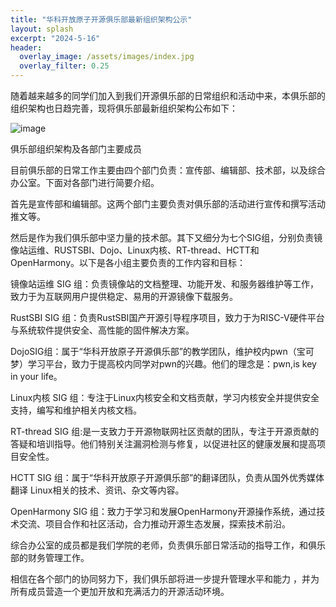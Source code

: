 ```yaml
---
title: "华科开放原子开源俱乐部最新组织架构公示"
layout: splash
excerpt: "2024-5-16"
header:
  overlay_image: /assets/images/index.jpg
  overlay_filter: 0.25
---
```

随着越来越多的同学们加入到我们开源俱乐部的日常组织和活动中来，本俱乐部的组织架构也日趋完善，现将俱乐部最新组织架构公布如下：

![image](https://github.com/gitveg/OpenAtomClub/assets/images/OpenAtomClub_Orgnization_structure.jpg)

</center>俱乐部组织架构及各部门主要成员

目前俱乐部的日常工作主要由四个部门负责：宣传部、编辑部、技术部，以及综合办公室。下面对各部门进行简要介绍。

首先是宣传部和编辑部。这两个部门主要负责对俱乐部的活动进行宣传和撰写活动推文等。

然后是作为我们俱乐部中坚力量的技术部。其下又细分为七个SIG组，分别负责镜像站运维、RUSTSBI、Dojo、Linux内核、RT-thread、HCTT和OpenHarmony。以下是各小组主要负责的工作内容和目标：

镜像站运维 SIG 组：负责镜像站的文档整理、功能开发、和服务器维护等工作，致力于为互联网用户提供稳定、易用的开源镜像下载服务。

RustSBI SIG 组：负责RustSBI国产开源引导程序项目，致力于为RISC-V硬件平台与系统软件提供安全、高性能的固件解决方案。

DojoSIG组：属于“华科开放原子开源俱乐部”的教学团队，维护校内pwn（宝可梦）学习平台，致力于提高校内同学对pwn的兴趣。他们的理念是：pwn,is key in your life。

Linux内核 SIG 组：专注于Linux内核安全和文档贡献，学习内核安全并提供安全支持，编写和维护相关内核文档。

RT-thread SIG 组:是一支致力于开源物联网社区贡献的团队，专注于开源贡献的答疑和培训指导。他们特别关注漏洞检测与修复，以促进社区的健康发展和提高项目安全性。

HCTT SIG 组：属于“华科开放原子开源俱乐部”的翻译团队，负责从国外优秀媒体翻译 Linux相关的技术、资讯、杂文等内容。

OpenHarmony SIG 组：致力于学习和发展OpenHarmony开源操作系统，通过技术交流、项目合作和社区活动，合力推动开源生态发展，探索技术前沿。

综合办公室的成员都是我们学院的老师，负责俱乐部日常活动的指导工作，和俱乐部的财务管理工作。

相信在各个部门的协同努力下，我们俱乐部将进一步提升管理水平和能力 ，并为所有成员营造一个更加开放和充满活力的开源活动环境。



